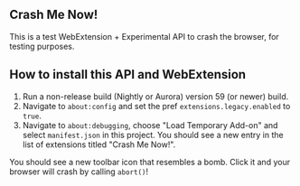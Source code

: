 ## Crash Me Now!

This is a test WebExtension + Experimental API to crash the browser, for
testing purposes.

## How to install this API and WebExtension

1. Run a non-release build (Nightly or Aurora) version 59 (or newer)
   build.
2. Navigate to `about:config` and set the pref `extensions.legacy.enabled` to
   `true`.
3.  Navigate to `about:debugging`, choose
   "Load Temporary Add-on" and select `manifest.json`
   in this project.  You should see a new entry in the list of
   extensions titled "Crash Me Now!".

You should see a new toolbar icon that resembles a bomb.
Click it and your browser will crash by calling `abort()`!
